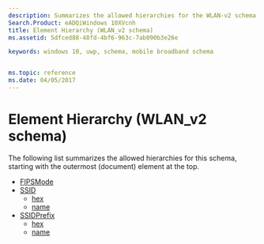 ```yaml
---
description: Summarizes the allowed hierarchies for the WLAN-v2 schema.
Search.Product: eADQiWindows 10XVcnh
title: Element Hierarchy (WLAN_v2 schema)
ms.assetid: 5dfced88-48fd-4bf6-963c-7ab090b3e26e

keywords: windows 10, uwp, schema, mobile broadband schema


ms.topic: reference
ms.date: 04/05/2017
---
```


# Element Hierarchy (WLAN_v2 schema)


The following list summarizes the allowed hierarchies for this schema, starting with the outermost (document) element at the top.

-   [FIPSMode](element-fipsmode.md)
-   [SSID](element-ssid.md)
    -   [hex](element-hex.md)
    -   [name](element-name.md)
-   [SSIDPrefix](element-ssidprefix.md)
    -   [hex](element-1-hex.md)
    -   [name](element-1-name.md)

 

 



